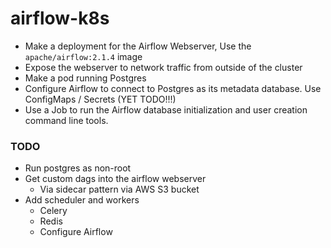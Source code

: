 # airflow-k8s

- Make a deployment for the Airflow Webserver, Use the `apache/airflow:2.1.4` image
- Expose the webserver to network traffic from outside of the cluster
- Make a pod running Postgres
- Configure Airflow to connect to Postgres as its metadata database. Use ConfigMaps / Secrets (YET TODO!!!)
- Use a Job to run the Airflow database initialization and user creation command line tools.

### TODO

- Run postgres as non-root
- Get custom dags into the airflow webserver
    - Via sidecar pattern via AWS S3 bucket
- Add scheduler and workers
    - Celery
    - Redis
    - Configure Airflow
